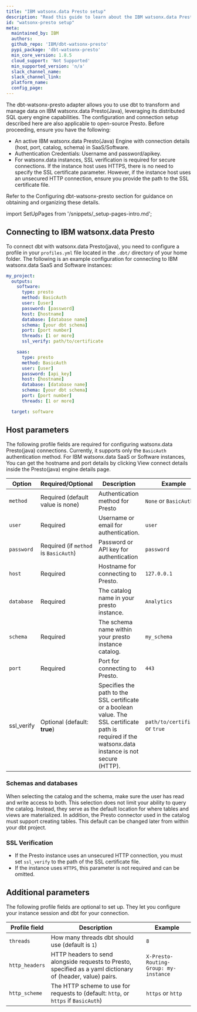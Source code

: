 ```yaml
---
title: "IBM watsonx.data Presto setup"
description: "Read this guide to learn about the IBM watsonx.data Presto setup in dbt."
id: "watsonx-presto setup"
meta:
  maintained_by: IBM
  authors: 
  github_repo: 'IBM/dbt-watsonx-presto'
  pypi_package: 'dbt-watsonx-presto'
  min_core_version: 1.8.5
  cloud_support: 'Not Supported'
  min_supported_version: 'n/a'
  slack_channel_name: 
  slack_channel_link: 
  platform_name: 
  config_page: 
---
```


The dbt-watsonx-presto adapter allows you to use dbt to transform and manage data on IBM watsonx.data Presto(Java), leveraging its distributed SQL query engine capabilities. The configuration and connection setup described here are also applicable to open-source Presto. Before proceeding, ensure you have the following:
<ul>
  <li>An active IBM watsonx.data Presto(Java) Engine with connection details (host, port, catalog, schema) in SaaS/Software.</li>
  <li>Authentication Credentials: Username and password/apikey.</li>
  <li>For watsonx.data instances, SSL verification is required for secure connections. If the instance host uses HTTPS, there is no need to specify the SSL certificate parameter. However, if the instance host uses an unsecured HTTP connection, ensure you provide the path to the SSL certificate file.</li>
</ul>
Refer to the Configuring dbt-watsonx-presto section for guidance on obtaining and organizing these details.


<Snippet path="warehouse-setups-cloud-callout" />

import SetUpPages from '/snippets/_setup-pages-intro.md';

<SetUpPages meta={frontMatter.meta}/>


## Connecting to IBM watsonx.data Presto

To connect dbt with watsonx.data Presto(java), you need to configure a profile in your `profiles.yml` file located in the `.dbt/` directory of your home folder. The following is an example configuration for connecting to IBM watsonx.data SaaS and Software instances:

<File name='~/.dbt/profiles.yml'>

```yaml
my_project:
  outputs:
    software:
      type: presto
      method: BasicAuth
      user: [user]
      password: [password]
      host: [hostname]
      database: [database name]
      schema: [your dbt schema]
      port: [port number]
      threads: [1 or more]
      ssl_verify: path/to/certificate

    saas:
      type: presto
      method: BasicAuth
      user: [user]
      password: [api_key]
      host: [hostname]
      database: [database name]
      schema: [your dbt schema]
      port: [port number]
      threads: [1 or more]

  target: software

```

</File>

## Host parameters

The following profile fields are required for configuring watsonx.data Presto(java) connections. Currently, it supports only the `BasicAuth` authentication method. For IBM watsonx.data SaaS or Software instances, You can get the hostname and port details by clicking View connect details inside the Presto(java) engine details page.

| Option    | Required/Optional | Description | Example  |
| --------- | ------- | ------- | ----------- |
| `method`  | Required (default value is none) | Authentication method for Presto | `None` or `BasicAuth` |
|   `user`  | Required | Username or email for authentication. | `user` |
| `password`| Required (if `method` is `BasicAuth`) | Password or API key for authentication | `password` |
|   `host`  | Required | Hostname for connecting to Presto. | `127.0.0.1` |
| `database`| Required | The catalog name in your presto instance. | `Analytics` |
|  `schema` | Required | The schema name within your presto instance catalog. | `my_schema`  |
|   `port`  | Required | Port for connecting to Presto.  | `443`  |
| ssl_verify | Optional (default: **true**) | Specifies the path to the SSL certificate or a boolean value. The SSL certificate path is required if the watsonx.data instance is not secure (HTTP).| `path/to/certificate` or `true` |


### Schemas and databases
When selecting the catalog and the schema, make sure the user has read and write access to both. This selection does not limit your ability to query the catalog. Instead, they serve as the default location for where tables and views are materialized. In addition, the Presto connector used in the catalog must support creating tables. This default can be changed later from within your dbt project.

### SSL Verification
- If the Presto instance uses an unsecured HTTP connection, you must set `ssl_verify` to the path of the SSL certificate file.
- If the instance uses `HTTPS`, this parameter is not required and can be omitted.

## Additional parameters

The following profile fields are optional to set up. They let you configure your instance session and dbt for your connection. 


| Profile field                 |  Description                                                                                                | Example                              |
| ----------------------------- | ----------------------------------------------------------------------------------------------------------- | ------------------------------------ |
| `threads`                     | How many threads dbt should use (default is `1`)                                                            | `8`                                  |
| `http_headers`                | HTTP headers to send alongside requests to Presto, specified as a yaml dictionary of (header, value) pairs. | `X-Presto-Routing-Group: my-instance` |
| `http_scheme`                 | The HTTP scheme to use for requests to    (default: `http`, or `https` if `BasicAuth`)                | `https` or `http`                    |

